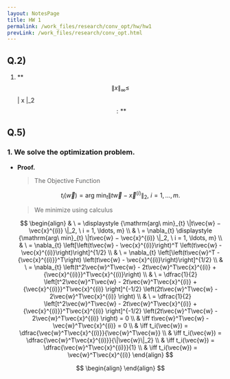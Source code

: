 ```yaml
---
layout: NotesPage
title: HW 1
permalink: /work_files/research/conv_opt/hw/hw1
prevLink: /work_files/research/conv_opt.html
---
```


## Q.2)


1. **$$\| x \|_\infty \leq $$ \| x \|_2$$:**  
    $$
    

## Q.5)

### 1. We solve the optimization problem.

* **Proof.**  
    > The Objective Function  

    $$t_i(\vec{w}) = \displaystyle {\mathrm{arg\ min}_{t} \|t\vec{w} − \vec{x}^{(i)} \|_2, \  i = 1, \ldots, m}.$$

    > We minimize using calculus

    $$
    \begin{align}
    & \ = \displaystyle {\mathrm{arg\ min}_{t} \|t\vec{w} − \vec{x}^{(i)} \|_2, \  i = 1, \ldots, m} \\
    & \ = \nabla_{t}  \displaystyle {\mathrm{arg\ min}_{t} \|t\vec{w} − \vec{x}^{(i)} \|_2, \  i = 1, \ldots, m} \\
    & \ = \nabla_{t} \left[\left(t\vec{w} - \vec{x}^{(i)}\right)^T \left(t\vec{w} - \vec{x}^{(i)}\right)\right]^{1/2} \\
    & \ = \nabla_{t} \left[\left(t\vec{w}^T - {\vec{x}^{(i)}}^T\right) \left(t\vec{w} - \vec{x}^{(i)}\right)\right]^{1/2} \\
    & \ = \nabla_{t} \left(t^2\vec{w}^T\vec{w} - 2t\vec{w}^T\vec{x}^{(i)} + {\vec{x}^{(i)}}^T\vec{x}^{(i)}\right) \\
    & \ = \dfrac{1}{2} \left[t^2\vec{w}^T\vec{w} - 2t\vec{w}^T\vec{x}^{(i)} + {\vec{x}^{(i)}}^T\vec{x}^{(i)} \right]^{-1/2} \left(2t\vec{w}^T\vec{w} - 2\vec{w}^T\vec{x}^{(i)} \right) \\
    & \ = \dfrac{1}{2} \left[t^2\vec{w}^T\vec{w} - 2t\vec{w}^T\vec{x}^{(i)} + {\vec{x}^{(i)}}^T\vec{x}^{(i)} \right]^{-1/2} \left(2t\vec{w}^T\vec{w} - 2\vec{w}^T\vec{x}^{(i)} \right) = 0 \\
    & \iff t\vec{w}^T\vec{w} - \vec{w}^T\vec{x}^{(i)} = 0 \\
    & \iff t_i(\vec{w}) =  \dfrac{\vec{w}^T\vec{x}^{(i)}}{\vec{w}^T\vec{w}} \\    
    & \iff t_i(\vec{w}) =  \dfrac{\vec{w}^T\vec{x}^{(i)}}{\|\vec{w}\|_2} \\    
    & \iff t_i(\vec{w}) =  \dfrac{\vec{w}^T\vec{x}^{(i)}}{1} \\    
    & \iff t_i(\vec{w}) =  \vec{w}^T\vec{x}^{(i)}
    \end{align}
    $$



    $$
    \begin{align}
    \end{align}
    $$

